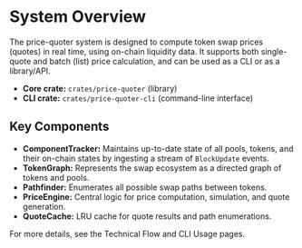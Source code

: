 # System Overview

The price-quoter system is designed to compute token swap prices (quotes) in real time, using on-chain liquidity data. It supports both single-quote and batch (list) price calculation, and can be used as a CLI or as a library/API.

- **Core crate:** `crates/price-quoter` (library)
- **CLI crate:** `crates/price-quoter-cli` (command-line interface)

## Key Components

- **ComponentTracker:** Maintains up-to-date state of all pools, tokens, and their on-chain states by ingesting a stream of `BlockUpdate` events.
- **TokenGraph:** Represents the swap ecosystem as a directed graph of tokens and pools.
- **Pathfinder:** Enumerates all possible swap paths between tokens.
- **PriceEngine:** Central logic for price computation, simulation, and quote generation.
- **QuoteCache:** LRU cache for quote results and path enumerations.

For more details, see the Technical Flow and CLI Usage pages. 